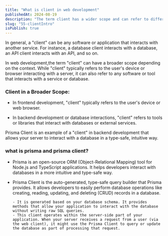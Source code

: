 ```yaml
---
title: "What is client in web development"
publishedAt: 2024-08-19
description: "The term client has a wider scope and can refer to different things depending on the context"
slug: "55-clientIntro"
isPublish: true
---
```


In general, a "client" can be any software or application that interacts with another service. For instance, a database client interacts with a database, an API client interacts with an API, and so on.

In web development,the term "client" can have a broader scope depending on the context. While "client" typically refers to the user's device or browser interacting with a server, it can also refer to any software or tool that interacts with a service or database.

### Client in a Broader Scope:

- In frontend development, "client" typically refers to the user's device or web browser.

* In backend development or database interactions, "client" refers to tools or libraries that interact with databases or external services.

Prisma Client is an example of a "client" in backend development that allows your server to interact with a database in a type-safe, intuitive way.

### what is prisma and prisma client?

- Prisma is an open-source ORM (Object-Relational Mapping) tool for Node.js and TypeScript applications. It helps developers interact with databases in a more intuitive and type-safe way.

- Prisma Client is the auto-generated, type-safe query builder that Prisma provides. It allows developers to easily perform database operations like creating, reading, updating, and deleting (CRUD) records in a database.

      - It is generated based on your database schema. It provides methods that allow your application to interact with the database without writing raw SQL queries.
      - This client operates within the server-side part of your application. When your server receives a request from a user (via the web client), it might use the Prisma Client to query or update the database as part of processing that request.
